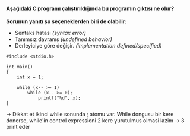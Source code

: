 #### Aşağıdaki C programı çalıştırıldığında bu programın çıktısı ne olur?

**Sorunun yanıtı şu seçeneklerden biri de olabilir:**

+ Sentaks hatası *(syntax error)*
+ Tanımsız davranış *(undefined behavior)*
+ Derleyiciye göre değişir. *(implementation defined/specified)*

```
#include <stdio.h>

int main()
{
	int x = 1;

	while (x-- >= 1)
		while (x-- >= 0);
			printf("%d", x);
}
```
-> Dikkat et ikinci while sonunda ; atomu var. While dongusu bir kere donerse, while'in control expressioni 2 kere yurutulmus olmasi lazim
-> 3 print eder
